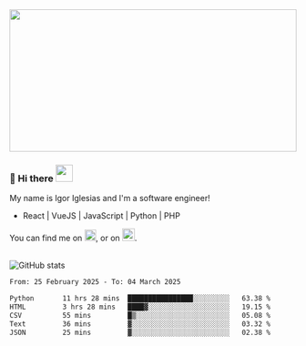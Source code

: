 <img src="https://c.tenor.com/KjVxfRrrncUAAAAd/matrix.gif" width="100%" height="250px">

### 🔭 Hi there <img src="https://raw.githubusercontent.com/MartinHeinz/MartinHeinz/master/wave.gif" width="30px">


My name is Igor Iglesias and I'm a software engineer!
<br>

<ul>
  <li> React | VueJS | JavaScript | Python | PHP </li>
</ul>
You can find me on <a href="https://twitter.com/IgorIglesias5"><img src="https://i.imgur.com/JLLlB5S.png" width="20px"></a>, or on <a href="https://www.linkedin.com/in/igor-iglesias-62478428/"><img src="https://i.imgur.com/PXyIkWx.png" width="22px"></a>.

<br>
<br>

![GitHub stats](https://github-readme-stats.vercel.app/api?username=igoiglesias&show_icons=true&count_private=true&theme=chartreuse-dark&hide_title=true)

<!--START_SECTION:waka-->

```txt
From: 25 February 2025 - To: 04 March 2025

Python       11 hrs 28 mins  ████████████████░░░░░░░░░   63.38 %
HTML         3 hrs 28 mins   ████▓░░░░░░░░░░░░░░░░░░░░   19.15 %
CSV          55 mins         █▒░░░░░░░░░░░░░░░░░░░░░░░   05.08 %
Text         36 mins         ▓░░░░░░░░░░░░░░░░░░░░░░░░   03.32 %
JSON         25 mins         ▓░░░░░░░░░░░░░░░░░░░░░░░░   02.38 %
```

<!--END_SECTION:waka-->
